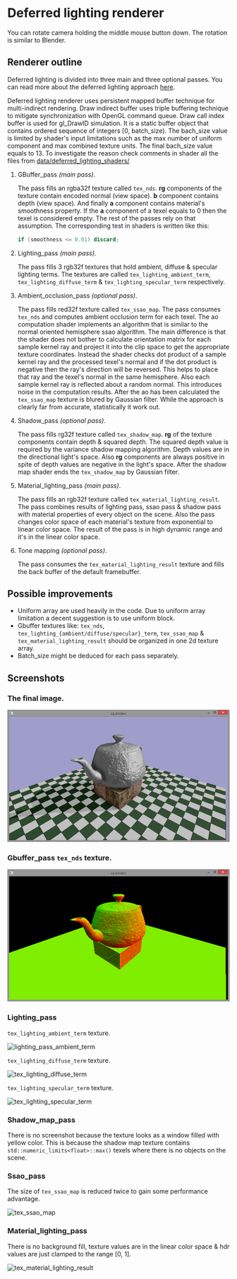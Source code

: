# Deferred lighting renderer
You can rotate camera holding the middle mouse button down. The rotation is similar to Blender.

## Renderer outline
Deferred lighting is divided into three main and three optional passes. You can read more about the deferred lighting approach [here](http://www.realtimerendering.com/blog/deferred-lighting-approaches/).

Deferred lighting renderer uses persistent mapped buffer technique for multi-indirect rendering. Draw indirect buffer uses triple buffering technique to mitigate synchronization with OpenGL command queue. Draw call index buffer is used for gl_DrawID simulation. It is a static buffer object that contains ordered sequence of integers [0, batch_size). The bach_size value is limited by shader's input limitations such as the max number of uniform component and max combined texture units. The final bach_size value equals to 13. To investigate the reason check comments in shader all the files from [data/deferred_lighting_shaders/](../../../data/deferred_lighting_shaders/)

1. GBuffer_pass _(main pass)_.

	The pass fills an rgba32f texture called ```tex_nds```. **rg** components of the texture contain encoded normal (view space). **b** component contains depth (view space). And finally **a** component contains material's smoothness property.
	If the **a** component of a texel equals to 0 then the texel is considered empty. The rest of the passes rely on that assumption. The corresponding test in shaders is written like this:
	```glsl
	if (smoothness <= 0.01) discard;
	```

2. Lighting_pass _(main pass)_.

	The pass fills 3 rgb32f textures that hold ambient,  diffuse & specular lighting terms. The textures are called ```tex_lighting_ambient_term```, ```tex_lighting_diffuse_term``` & ```tex_lighting_specular_term``` respectively.
	
3. Ambient_occlusion_pass _(optional pass)_.

	The pass fills red32f texture called ```tex_ssao_map```. The pass consumes ```tex_nds``` and computes ambient occlusion term for each texel. The ao computation shader implements an algorithm that is similar to the normal oriented hemisphere ssao algorithm. The main difference is that the shader does not bother to calculate orientation matrix for each sample kernel ray and project it into the clip space to get the appropriate texture coordinates. Instead the shader checks dot product of a sample kernel ray and the processed texel's normal and if the dot product is negative then the ray's direction will be reversed. This helps to place that ray and the texel's normal in the same hemisphere. Also each sample kernel ray is reflected about a random normal. This introduces noise in the computation results. After the ao has been calculated the ```tex_ssao_map``` texture is blured by Gaussian filter. While the approach is clearly far from accurate, statistically it work out.
 
4. Shadow_pass _(optional pass)_.
	
	The pass fills rg32f texture called ```tex_shadow_map```. **rg** of the texture components contain depth & squared depth. The squared depth value is required by the variance shadow mapping algorithm. Depth values are in the directional light's space. Also **rg** components are always positive in spite of depth values are negative in the light's space. After the shadow map shader ends the ```tex_shadow_map``` by Gaussian filter.
 
5. Material_lighting_pass _(main pass)_.

	The pass fills an rgb32f texture called ```tex_material_lighting_result```.	The pass combines results of lighting pass, ssao pass & shadow pass with material properties of every object on the scene. Also the pass changes color space of each material's texture from exponential to linear color space. The result of the pass is in high dynamic range and it's in the linear color space. 

6. Tone mapping _(optional pass)_.
	
	The pass consumes the ```tex_material_lighting_result``` texture and fills the back buffer of the default framebuffer.

## Possible improvements

- Uniform array are used heavily in the code. Due to uniform array limitation a decent suggestion is to use uniform block.
- Gbuffer textures like: ```tex_nds```, ```tex_lighting_{ambient/diffuse/specular}_term```, ```tex_ssao_map``` & ```tex_material_lighting_result``` should be organized in one 2d texture array.
- Batch_size might be deduced for each pass separately.

## Screenshots

### The final image.

![The final image](../../../screenshots/deferred_lighting_renderer/0_final_ldr.png)

### Gbuffer_pass ```tex_nds``` texture.

![gbuffer_pass](../../../screenshots/deferred_lighting_renderer/1_gbuffer_pass.png)

### Lighting_pass

```tex_lighting_ambient_term``` texture.

![lighting_pass_ambient_term](../../../screenshots/deferred_lighting_renderer/2_1_lighting_pass_ambient_term.png)

```tex_lighting_diffuse_term``` texture.

![tex_lighting_diffuse_term](../../../screenshots/deferred_lighting_renderer/2_2_lighting_pass_diffuse_term.png)

```tex_lighting_specular_term``` texture.

![tex_lighting_specular_term](../../../screenshots/deferred_lighting_renderer/2_3_lighting_pass_specular_term.png)

### Shadow_map_pass

There is no screenshot because the texture looks as a window filled with yellow color. This is because the shadow map texture
contains ```std::numeric_limits<float>::max()``` texels where there is no objects on the scene.

### Ssao_pass

The size of ```tex_ssao_map``` is reduced twice to gain some performance advantage.

![tex_ssao_map](../../../screenshots/deferred_lighting_renderer/4_ssao_pass.png)

### Material_lighting_pass

There is no background fill, texture values are in the linear color space & hdr values are just clamped to the range [0, 1].

![tex_material_lighting_result](../../../screenshots/deferred_lighting_renderer/5_material_lighting_pass.png)
